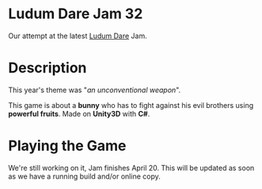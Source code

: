 # Ludum Dare Jam 32
Our attempt at the latest [Ludum Dare](http://ludumdare.com/compo/) Jam. 

# Description

This year's theme was "*an unconventional weapon*".

This game is about a **bunny** who has to fight against his evil brothers using **powerful fruits**.
Made on **Unity3D** with **C#**.

# Playing the Game

We're still working on it, Jam finishes April 20. This will be updated as soon as we have a running build and/or online copy.

